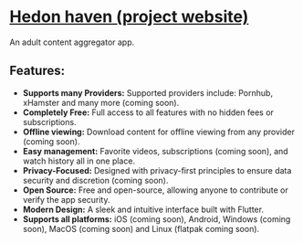 # [Hedon haven (project website)](https://hedon-haven.top/)
An adult content aggregator app.
## Features:
* **Supports many Providers:** Supported providers include: Pornhub, xHamster and many more (coming soon).  
* **Completely Free:** Full access to all features with no hidden fees or subscriptions.  
* **Offline viewing:** Download content for offline viewing from any provider (coming soon).  
* **Easy management:** Favorite videos, subscriptions (coming soon), and watch history all in one place.  
* **Privacy-Focused:** Designed with privacy-first principles to ensure data security and discretion (coming soon).  
* **Open Source:** Free and open-source, allowing anyone to contribute or verify the app security.  
* **Modern Design:** A sleek and intuitive interface built with Flutter.  
* **Supports all platforms:** iOS (coming soon), Android, Windows (coming soon), MacOS (coming soon) and Linux (flatpak coming soon).  
